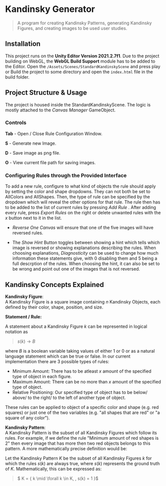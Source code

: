 # Kandinsky Generator
> A program for creating Kandinsky Patterns, generating Kandinsky Figures, and creating images to be used user studies.

## Installation

This project runs on the **Unity Editor Version 2021.2.7f1**. Due to the project building on WebGL, the **WebGL Build Support** module has to be added to the Editor. Open the ``/Assets/Scenes/StandardKandinskyScene`` and press play or Build the project to some directory and open the ``index.html`` file in the build folder. 


## Project Structure & Usage
The project is housed inside the StandardKandinskyScene. The logic is mostly attached to the *Canvas Manager* GameObject.

### Controls

**Tab** - Open / Close Rule Configuration Window.


**S** - Generate new Image.


**D** - Save image as png file.


**O** - View current file path for saving images.


### Configuring Rules through the Provided Interface


To add a new rule, configure to what kind of objects the rule should apply by setting the color and shape dropdowns. They can not both be set to AllColors and AllShapes. Then, the type of rule can be specified by the dropdown which will reveal the other options for that rule. The rule then has to be added to the list of current rules by pressing *Add Rule* . After adding every rule, press *Export Rules* on the right or delete unwanted rules with the *x* button next to it in the list. 

- *Reverse One Canvas* will ensure that one of the five images will have reversed rules. 

- The *Show Hint* Button toggles between showing a hint which tells which image is reversed or showing explanations describing the rules. 
When choosing explanations, *Diagnosticity* can be used to change how much information these statements give, with 0 disabling them and 5 being a full descrption of the rules. 
When choosing the hint, it can also be set to be wrong and point out one of the images that is not reversed. 



## Kandinsky Concepts Explained

**Kandinsky Figure**:  
A Kandinsky Figure is a square image containing $n$ Kandinsky Objects, each defined by their color, shape, position, and size. 

**Statement / Rule:**

A statement about a Kandinsky Figure $k$ can be represented in logical notation as
> $s(k) \rightarrow B$  

where $B$ is a boolean variable taking values of either $1$ or $0$ or as a natural language statement which can be true or false.
In our current implementation there are 3 possible types of rules: 
- Minimum Amount: There has to be atleast $x$ amount of the specified type of object in each figure.
- Maximum Amount: There can be no more than $x$ amount of the specified type of object. 
- Relative Positioning: Our specified type of object has to be below/ above/ to the right/ to the left of another type of object. 

These rules can be applied to object of a specific color and shape (e.g. red squares) or just one of the two variables (e.g. "all shapes that are red" or "a square of any color").

**Kandinsky Pattern**:  
A Kandinsky Pattern is the subset of all Kandinsky Figures which follow its rules. For example, if we define the rule "Minimum amount of red shapes is 2" then every image that has more then two red objects belongs to this pattern. A more mathematically precise definition would be:

Let the Kandinsky Pattern $K$ be the subset of all Kandinsky Figures $k$ for which the rules $s(k)$ are always true, where $s(k)$ represents the ground truth of $K$. Mathematically, this can be expressed as:

> $ K = \{ k \mid \forall k \in K, \, s(k) = 1 \}$
